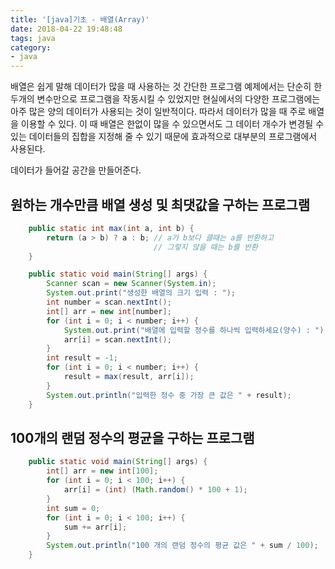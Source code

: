 ```yaml
---
title: '[java]기초 - 배열(Array)'
date: 2018-04-22 19:48:48
tags: java
category:
- java
---
```


배열은 쉽게 말해 데이터가 많을 때 사용하는 것
간단한 프로그램 예제에서는 단순히 한 두개의 변수만으로 프로그램을 작동시킬 수 있었지만
현실에서의 다양한 프로그램에는 아주 많은 양의 데이터가 사용되는 것이 일반적이다.
따라서 데이터가 많을 때 주로 배열을 이용할 수 있다.
이 때 배열은 한없이 많을 수 있으면서도 그 데이터 개수가 변경될 수 있는 데이터들의 집합을 
지정해 줄 수 있기 때문에 효과적으로 대부분의 프로그램에서 사용된다.

데이터가 들어갈 공간을 만들어준다.



## 원하는 개수만큼 배열 생성 및 최댓값을 구하는 프로그램
```java
    public static int max(int a, int b) {
        return (a > b) ? a : b; // a가 b보다 클때는 a를 반환하고
                                // 그렇지 않을 때는 b를 반환
    }

    public static void main(String[] args) {
        Scanner scan = new Scanner(System.in);
        System.out.print("생성한 배열의 크기 입력 : ");
        int number = scan.nextInt();
        int[] arr = new int[number];
        for (int i = 0; i < number; i++) {
            System.out.print("배열에 입력할 정수를 하나씩 입력하세요(양수) : ");
            arr[i] = scan.nextInt();
        }
        int result = -1;
        for (int i = 0; i < number; i++) {
            result = max(result, arr[i]);
        }
        System.out.println("입력한 정수 중 가장 큰 값은 " + result);
    }
```
## 100개의 랜덤 정수의 평균을 구하는 프로그램
```java
    public static void main(String[] args) {
        int[] arr = new int[100];
        for (int i = 0; i < 100; i++) {
            arr[i] = (int) (Math.random() * 100 + 1);
        }
        int sum = 0;
        for (int i = 0; i < 100; i++) {
            sum += arr[i];
        }
        System.out.println("100 개의 랜덤 정수의 평균 값은 " + sum / 100);
    }
```
